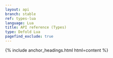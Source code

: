 ```yaml
---
layout: api
branch: stable
ref: types-lua
language: Lua
title: API reference (Types)
type: Defold Lua
pagefind_exclude: true
---
```

{% include anchor_headings.html html=content %}